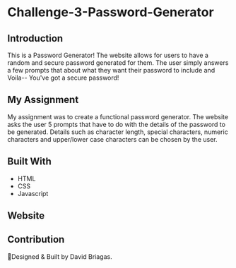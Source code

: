 # Challenge-3-Password-Generator

## Introduction
This is a Password Generator! The website allows for users to have a random and secure password generated
for them. The user simply answers a few prompts that about what they want their password to include and Voila-- You've 
got a secure password!

## My Assignment
My assignment was to create a functional password generator. The website asks the user 5 prompts that have to
do with the details of the password to be generated. Details such as character length, special characters, numeric characters 
and upper/lower case characters can be chosen by the user.

## Built With
* HTML
* CSS
* Javascript

## Website


## Contribution
🧠Designed & Built by David Briagas.

